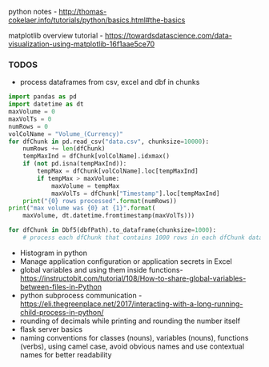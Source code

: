 python notes -  http://thomas-cokelaer.info/tutorials/python/basics.html#the-basics

matplotlib overview tutorial - https://towardsdatascience.com/data-visualization-using-matplotlib-16f1aae5ce70


### TODOS
* process dataframes from csv, excel and dbf in chunks
```python
import pandas as pd
import datetime as dt
maxVolume = 0
maxVolTs = 0
numRows = 0
volColName = "Volume_(Currency)"
for dfChunk in pd.read_csv("data.csv", chunksize=10000):
    numRows += len(dfChunk)
    tempMaxInd = dfChunk[volColName].idxmax()
    if (not pd.isna(tempMaxInd)):
        tempMax = dfChunk[volColName].loc[tempMaxInd]
        if tempMax > maxVolume:
            maxVolume = tempMax
            maxVolTs = dfChunk["Timestamp"].loc[tempMaxInd]
    print("{0} rows processed".format(numRows))
print("max volume was {0} at {1}".format(
    maxVolume, dt.datetime.fromtimestamp(maxVolTs)))
```
```python
for dfChunk in Dbf5(dbfPath).to_dataframe(chunksize=1000):  
	# process each dfChunk that contains 1000 rows in each dfChunk dataframe
```
* Histogram in python
* Manage application configuration or application secrets in Excel  
* global variables and using them inside functions- https://instructobit.com/tutorial/108/How-to-share-global-variables-between-files-in-Python
* python subprocess communication - https://eli.thegreenplace.net/2017/interacting-with-a-long-running-child-process-in-python/
* rounding of decimals while printing and rounding the number itself
* flask server basics
* naming conventions for classes (nouns), variables (nouns), functions (verbs), using camel case, avoid obvious names and use contextual names for better readability



<!--stackedit_data:
eyJoaXN0b3J5IjpbNDc5NzczMjM1LC02MTM1NTcxOTQsLTkyNz
UzMjQ5MSw3OTU3NjMzMzUsLTY1NjczNzk5NywtMTYzMjM5MjA4
NywtMjI5NjI5NTU3LDE5MjQyNjM5ODgsMTM5MTM5NDA2MCwxMj
U4Mjg2MjM3LC04OTAyMzkxMDAsLTExNDQ5MTE0MzcsLTM2NDU4
ODEzNiwtMTYwNzU1NjQ2OCwtMTE5Mzk4OTg3MCw5OTA1MTMxMT
EsLTg4MTEzODM4MSwtOTg5NDc3MjYxLC0yMDU2NDA1NTUwLC05
Nzg2NzM0MV19
-->